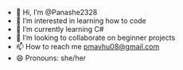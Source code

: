 - 👋 Hi, I’m @Panashe2328
- 👀 I’m interested in learning how to code 
- 🌱 I’m currently learning C#
- 💞️ I’m looking to collaborate on beginner projects
- 📫 How to reach me pmavhu08@gmail.com
- 😄 Pronouns: she/her 
  

<!---
Panashe2328/Panashe2328 is a ✨ special ✨ repository because its `README.md` (this file) appears on your GitHub profile.
You can click the Preview link to take a look at your changes.
--->
